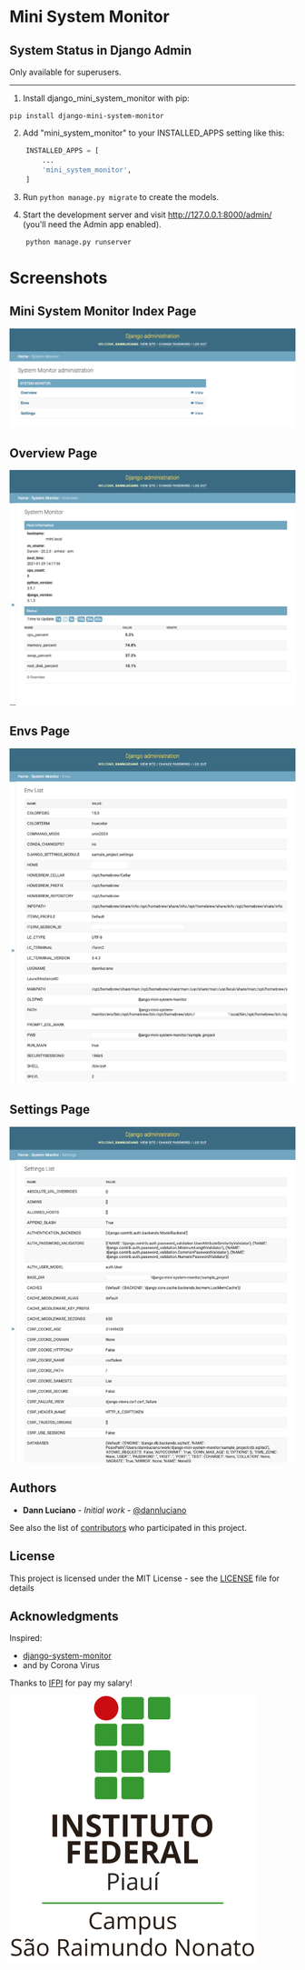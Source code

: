 # Mini System Monitor

## System Status in Django Admin

Only available for superusers.

-----------

1. Install django_mini_system_monitor with pip:

```shell
pip install django-mini-system-monitor
```

2. Add "mini_system_monitor" to your INSTALLED_APPS setting like this:

```python
    INSTALLED_APPS = [
        ...
        'mini_system_monitor',
    ]
```

3. Run ```python manage.py migrate``` to create the models.

4. Start the development server and visit http://127.0.0.1:8000/admin/ (you'll need the Admin app enabled).

```shell
    python manage.py runserver
```

# Screenshots

## Mini System Monitor Index Page
![Index Admin Mini System Monitor](doc/index.png)

## Overview Page
![Overview of Mini System Monitor](doc/overview.png)

## Envs Page
![Shell Environments Variables](doc/env.png)

## Settings Page
![Django Settings Variables](doc/settings.png)

## Authors

* **Dann Luciano** - *Initial work* - [@dannluciano](https://twitter.com/dannluciano)

See also the list of [contributors](https://github.com/dannluciano/django-mini-system-monitor/contributors) who participated in this project.

## License

This project is licensed under the MIT License - see the [LICENSE](./LICENSE) file for details

## Acknowledgments

Inspired:

* [django-system-monitor](https://github.com/hakanzy/django-system-monitor)
* and by Corona Virus

Thanks to [IFPI](https://www.ifpi.edu.br/) for pay my salary!

![IFPI](doc/ifpi.png)